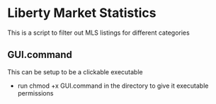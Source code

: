 # Liberty Market Statistics

This is a script to filter out MLS listings for different categories

## GUI.command
This can be setup to be a clickable executable
  * run chmod +x GUI.command in the directory to give it executable permissions
